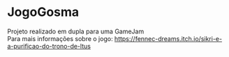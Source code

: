 # JogoGosma
Projeto realizado em dupla para uma GameJam <br />
Para mais informações sobre o jogo: https://fennec-dreams.itch.io/sikri-e-a-purificao-do-trono-de-ltus
